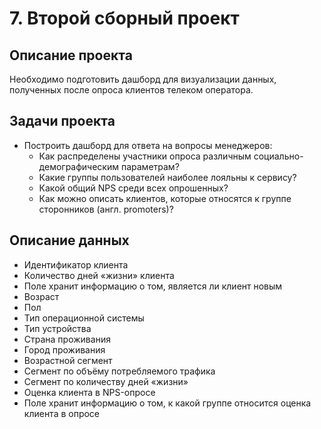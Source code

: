 # 7. Второй сборный проект
## Описание проекта
Необходимо подготовить дашборд для визуализации данных, полученных после опроса клиентов телеком оператора.
## Задачи проекта
- Построить дашборд для ответа на вопросы менеджеров:
  - Как распределены участники опроса различным социально-демографическим параметрам?
  - Какие группы пользователей наиболее лояльны к сервису?
  - Какой общий NPS среди всех опрошенных?
  - Как можно описать клиентов, которые относятся к группе cторонников (англ. promoters)?
## Описание данных
- Идентификатор клиента
- Количество дней «жизни» клиента
- Поле хранит информацию о том, является ли клиент новым
- Возраст
- Пол 
- Тип операционной системы
- Тип устройства
-	Страна проживания
- Город проживания
- Возрастной сегмент
- Сегмент по объёму потребляемого трафика
- Сегмент по количеству дней «жизни»
- Оценка клиента в NPS-опросе
- Поле хранит информацию о том, к какой группе относится оценка клиента в опросе
